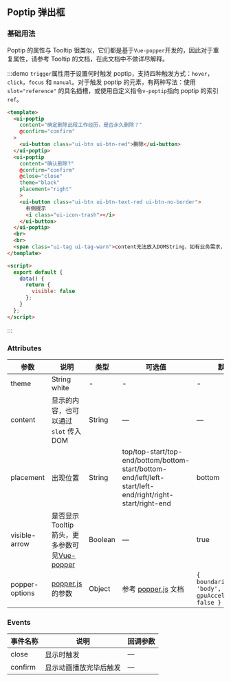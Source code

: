 <script>
  export default {
    data() {
      return {
        confirm: _ => {
          // 注意this绑定，否则为null
          this.$Message.success('点击了确认！');
        },
        close: _ => {
          this.$Message.info('点击了取消！');
        }
      };
    }
  };
</script>

<style>
  .demo-box.demo-poptip {
    .ui-poptip + .ui-poptip {
      margin-left: 10px;
    }
    .ui-input {
      width: 360px;
    }
    .ui-button {
      margin-left: 10px;
    }
  }
</style>

## Poptip 弹出框

### 基础用法
Poptip 的属性与 Tooltip 很类似，它们都是基于`Vue-popper`开发的，因此对于重复属性，请参考 Tooltip 的文档，在此文档中不做详尽解释。

:::demo `trigger`属性用于设置何时触发 poptip，支持四种触发方式：`hover`，`click`，`focus` 和 `manual`。对于触发 poptip 的元素，有两种写法：使用 `slot="reference"` 的具名插槽，或使用自定义指令`v-poptip`指向 poptip 的索引`ref`。
```html
<template>
  <ui-poptip
    content="确定删除此段工作经历，是否永久删除？"
    @confirm="confirm"
  >
    <ui-button class="ui-btn ui-btn-red">删除</ui-button>
  </ui-poptip>
  <ui-poptip
    content="确认删除?"
    @confirm="confirm"
    @close="close"
    theme="black"
    placement="right"
    >
    <ui-button class="ui-btn ui-btn-text-red ui-btn-no-border">
      右侧提示
      <i class="ui-icon-trash"></i>
    </ui-button>
  </ui-poptip>
  <br>
  <br>
  <span class="ui-tag ui-tag-warn">content无法放入DOMString，如有业务需求，欢迎扩展poptip</span>
</template>

<script>
  export default {
    data() {
      return {
        visible: false
      };
    }
  };
</script>
```
:::

### Attributes
| 参数               | 说明                                                     | 类型              | 可选值      | 默认值 |
|--------------------|----------------------------------------------------------|-------------------|-------------|--------|
|theme   |    String white | -|-|-|
|  content        |  显示的内容，也可以通过 `slot` 传入 DOM   | String            | — | — |
|  placement        |  出现位置  | String | top/top-start/top-end/bottom/bottom-start/bottom-end/left/left-start/left-end/right/right-start/right-end |  bottom |
|  visible-arrow   |  是否显示 Tooltip 箭头，更多参数可见[Vue-popper](https://github.com/element-component/vue-popper) | Boolean | — | true |
|  popper-options        | [popper.js](https://popper.js.org/documentation.html) 的参数 | Object            | 参考 [popper.js](https://popper.js.org/documentation.html) 文档 | `{ boundariesElement: 'body', gpuAcceleration: false }` |

### Events
| 事件名称 | 说明 | 回调参数 |
|---------|--------|---------|
| close | 显示时触发 | — |
| confirm | 显示动画播放完毕后触发 | — |
